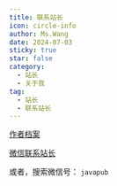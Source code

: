 ```yaml
---
title: 联系站长
icon: circle-info
author: Ms.Wang
date: 2024-07-03
sticky: true
star: false
category:
  - 站长
  - 关于我
tag:
  - 站长
  - 联系站长
---
```





[作者档案](portfolio.html)


[微信联系站长](https://kazjsfecs3y.feishu.cn/wiki/BRMxwzLpgizi62k20fwcCzPHn1e)


或者，搜索微信号： `javapub`



